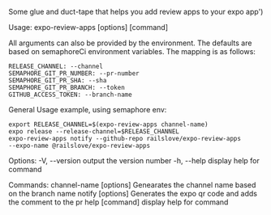 Some glue and duct-tape that helps you add review apps to your expo app')

Usage: expo-review-apps [options] [command]

All arguments can also be provided by the environment. The defaults are based on semaphoreCi environment variables.
The mapping is as follows:

```
RELEASE_CHANNEL: --channel
SEMAPHORE_GIT_PR_NUMBER: --pr-number
SEMAPHORE_GIT_PR_SHA: --sha
SEMAPHORE_GIT_PR_BRANCH: --token
GITHUB_ACCESS_TOKEN: --branch-name
```

General Usage example, using semaphore env:

```
export RELEASE_CHANNEL=$(expo-review-apps channel-name)
expo release --release-channel=$RELEASE_CHANNEL
expo-review-apps notify --github-repo railslove/expo-review-apps                        --expo-name @railslove/expo-review-apps
```

Options:
  -V, --version           output the version number
  -h, --help              display help for command

Commands:
  channel-name [options]  Genearates the channel name based on the branch name
  notify [options]        Generates the expo qr code and adds the comment to the pr
  help [command]          display help for command
